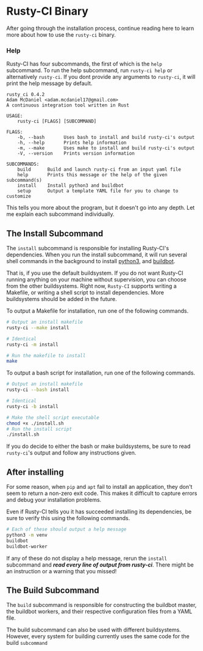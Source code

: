 # Rusty-CI Binary

After going through the installation process, continue reading here to learn more about how to use the `rusty-ci` binary.


### Help

Rusty-CI has four subcommands, the first of which is the `help` subcommand.
To run the help subcommand, run `rusty-ci help` or alternatively `rusty-ci`.
If you dont provide any arguments to `rusty-ci`, it will print the help message by default.

```
rusty_ci 0.4.2
Adam McDaniel <adam.mcdaniel17@gmail.com>
A continuous integration tool written in Rust

USAGE:
    rusty-ci [FLAGS] [SUBCOMMAND]

FLAGS:
    -b, --bash       Uses bash to install and build rusty-ci's output
    -h, --help       Prints help information
    -m, --make       Uses make to install and build rusty-ci's output
    -V, --version    Prints version information

SUBCOMMANDS:
    build      Build and launch rusty-ci from an input yaml file
    help       Prints this message or the help of the given subcommand(s)
    install    Install python3 and buildbot
    setup      Output a template YAML file for you to change to customize
```

This tells you more about the program, but it doesn't go into any depth.
Let me explain each subcommand individually.

## The Install Subcommand

The `install` subcommand is responsible for installing Rusty-CI's dependencies. When you run the install subcommand, it will run several shell commands in the background to install [python3](https://www.python.org/), and [buildbot](https://buildbot.net/).

That is, if you use the default buildsystem. If you do not want Rusty-CI running anything on your machine without supervision, you can choose from the other buildsystems. Right now, `Rusty-CI` supports writing a Makefile, or writing a shell script to install dependencies. More buildsystems should be added in the future.

To output a Makefile for installation, run one of the following commands.

```bash
# Output an install makefile
rusty-ci --make install

# Identical
rusty-ci -m install

# Run the makefile to install
make
```

To output a bash script for installation, run one of the following commands.

```bash
# Output an install makefile
rusty-ci --bash install

# Identical
rusty-ci -b install

# Make the shell script executable
chmod +x ./install.sh
# Run the install script
./install.sh
```

If you do decide to either the bash or make buildsystems, be sure to read `rusty-ci`'s output and follow any instructions given.

## After installing

For some reason, when `pip` and `apt` fail to install an application, they don't seem to return a non-zero exit code. This makes it difficult to capture errors and debug your installation problems. 

Even if Rusty-CI tells you it has succeeded installing its dependencies, be sure to verify this using the following commands.

```bash
# Each of these should output a help message
python3 -m venv
buildbot
buildbot-worker
```

If any of these do not display a help message, rerun the `install` subcommand and _**read every line of output from rusty-ci**_. There might be an instruction or a warning that you missed!

## The Build Subcommand

The `build` subcommand is responsible for constructing the buildbot master, the buildbot workers, and their respective configuration files from a YAML file.

The build subcommand can also be used with different buildsystems. However, every system for building currently uses the same code for the build `subcommand`